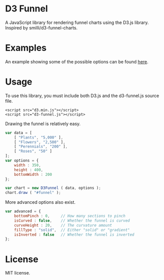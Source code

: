 # D3 Funnel

A JavaScript library for rendering funnel charts using the D3.js library. Inspired by smilli/d3-funnel-charts.

# Examples

An example showing some of the possible options can be found [here](https://cdn.rawgit.com/jakezatecky/d3-funnel/master/example/index.html).

# Usage

To use this library, you must include both D3.js and the d3-funnel.js source file.

````
<script src="d3.min.js"></script>
<script src="d3-funnel.js"></script>
````

Drawing the funnel is relatively easy.

```` javascript
var data = [
	[ "Plants", "5,000" ],
	[ "Flowers", "2,500" ],
	[ "Perennials", "200" ],
	[ "Roses", "50" ]
];
var options = {
	width : 350,
	height : 400,
	bottomWidth : 200
};

var chart = new D3Funnel ( data, options );
chart.draw ( "#funnel" );
````

More advanced options also exist.

```` javascript
var advanced = {
	bottomPinch : 0,     // How many sections to pinch
	isCurved : false,    // Whether the funnel is curved
	curveHeight : 20,    // The curvature amount
	fillType : "solid",  // Either "solid" or "gradient"
	isInverted : false   // Whether the funnel is inverted
};
````

# License

MIT license.
